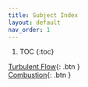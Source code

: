 ```yaml
---
title: Subject Index
layout: default
nav_order: 1
---
```


<!-- 목차 --->
<!-- Contents -->

1. TOC
{:toc}


[Turbulent Flow](/courseworks/turbulent_flow/index){: .btn }  
[Combustion](/courseworks/combustion/index){: .btn }